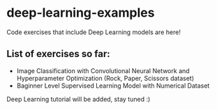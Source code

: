 # deep-learning-examples

Code exercises that include Deep Learning models are here!

## List of exercises so far:

* Image Classification with Convolutional Neural Network and Hyperparameter Optimization (Rock, Paper, Scissors dataset)
* Baginner Level Supervised Learning Model with Numerical Dataset

Deep Learning tutorial will be added, stay tuned :)
